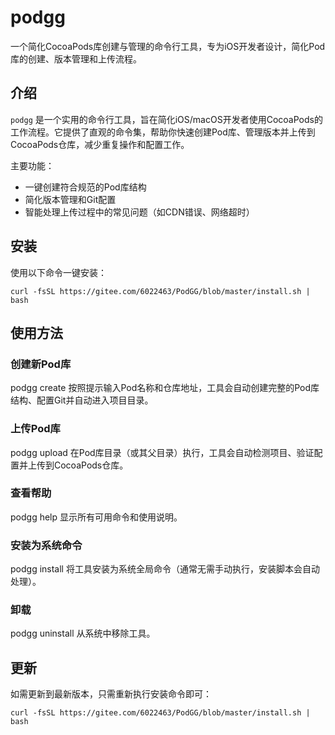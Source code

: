 # podgg

一个简化CocoaPods库创建与管理的命令行工具，专为iOS开发者设计，简化Pod库的创建、版本管理和上传流程。

## 介绍

`podgg` 是一个实用的命令行工具，旨在简化iOS/macOS开发者使用CocoaPods的工作流程。它提供了直观的命令集，帮助你快速创建Pod库、管理版本并上传到CocoaPods仓库，减少重复操作和配置工作。

主要功能：
- 一键创建符合规范的Pod库结构
- 简化版本管理和Git配置
- 智能处理上传过程中的常见问题（如CDN错误、网络超时）

## 安装

使用以下命令一键安装：
```
curl -fsSL https://gitee.com/6022463/PodGG/blob/master/install.sh | bash
```
## 使用方法

### 创建新Pod库
podgg create
按照提示输入Pod名称和仓库地址，工具会自动创建完整的Pod库结构、配置Git并自动进入项目目录。

### 上传Pod库
podgg upload
在Pod库目录（或其父目录）执行，工具会自动检测项目、验证配置并上传到CocoaPods仓库。

### 查看帮助
podgg help
显示所有可用命令和使用说明。

### 安装为系统命令
podgg install
将工具安装为系统全局命令（通常无需手动执行，安装脚本会自动处理）。

### 卸载
podgg uninstall
从系统中移除工具。

## 更新

如需更新到最新版本，只需重新执行安装命令即可：
```
curl -fsSL https://gitee.com/6022463/PodGG/blob/master/install.sh | bash
```    
